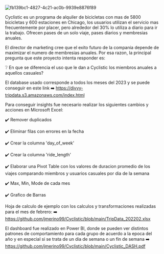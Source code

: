 ![fb139bc1-4827-4c21-ac0b-9939e8876f89](https://github.com/jmerino99/Cyclistic/assets/137907629/5f523eea-8491-47c0-9b8e-e8be870db6c0)

Cyclistic es un programa de alquiler de bicicletas con mas de 5800 bicicletas y 600 estaciones en Chicago, los usuarios utilizan el servicio mas frecuentemente por placer, pero alrededor del 30% lo utiliza a diario para ir la trabajo. Ofrecen pases de un solo viaje, pases diarios y membresias anuales.

El director de marketing cree que el exito futuro de la compania depende de maximizar el numero de membresias anuales. Por esa razon, la principal pregunta que este proyecto intenta responder es:

❔ En que se diferencia el uso que le dan a Cyclistic los miembros anuales a aquellos casuales?

El database usado corresponde a todos los meses del 2023 y se puede conseguir en este link 
➡️ https://divvy-tripdata.s3.amazonaws.com/index.html

Para conseguir insights fue necesario realizar los siguientes cambios y acciones en Microsoft Excel:

✔️ Remover duplicados

✔️ Eliminar filas con errores en la fecha

✔️ Crear la columna 'day_of_week'

✔️ Crear la columna 'ride_length'

✔️ Elaborar una Pivot Table con los valores de duracion promedio de los viajes comparando miembros y usuarios casuales por dia de la semana

✔️ Max, Min, Mode de cada mes

✔️ Grafico de Barras

Hoja de calculo de ejemplo con los calculos y transformaciones realizadas para el mes de febrero: 
➡️ https://github.com/jmerino99/Cyclistic/blob/main/TripData_202202.xlsx

El dashboard fue realizado en Power BI, donde se pueden ver distintos patrones de comportamiento para cada grupo de acuerdo a la epoca del año y en especial si se trata de un dia de semana o un fin de semana 
➡️ https://github.com/jmerino99/Cyclistic/blob/main/Cyclistic_DASH.pdf
